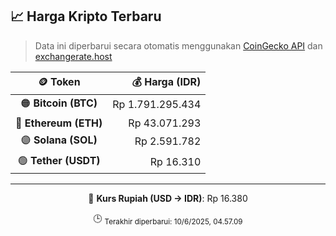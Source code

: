 

<!-- HARGA_KRIPTO -->
## 📈 Harga Kripto Terbaru

> Data ini diperbarui secara otomatis menggunakan [CoinGecko API](https://www.coingecko.com/) dan [exchangerate.host](https://exchangerate.host/)

<div align="center">

| 🪙 Token | 💰 Harga (IDR) |
|:------:|---------------:|
| 🟠 **Bitcoin (BTC)**   | Rp 1.791.295.434 |
| 🔵 **Ethereum (ETH)**  | Rp 43.071.293 |
| 🟣 **Solana (SOL)**    | Rp 2.591.782 |
| 🟢 **Tether (USDT)**   | Rp 16.310 |

---

💱 **Kurs Rupiah (USD → IDR)**: Rp 16.380

🕒 <sub>Terakhir diperbarui: 10/6/2025, 04.57.09</sub>

</div>
<!-- /HARGA_KRIPTO -->